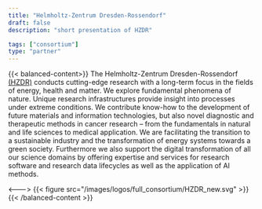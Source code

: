 ```yaml
---
title: "Helmholtz-Zentrum Dresden-Rossendorf"
draft: false
description: "short presentation of HZDR"

tags: ["consortium"]
type: "partner" 
---
```


{{< balanced-content>}}
The Helmholtz-Zentrum Dresden-Rossendorf [(HZDR)](https://www.hzdr.de/db/Cms?pNid=0) conducts cutting-edge research with a long-term focus in the fields of energy, health and matter. We explore fundamental phenomena of nature. Unique research infrastructures provide insight into processes under extreme conditions. We contribute know-how to the development of future materials and information technologies, but also novel diagnostic and therapeutic methods in cancer research – from the fundamentals in natural and life sciences to medical application. We are facilitating the transition to a sustainable industry and the transformation of energy systems towards a green society. Furthermore we also support the digital transformation of all our science domains by offering expertise and services for research software and research data lifecycles as well as the application of AI methods.

<--->
{{< figure src="/images/logos/full_consortium/HZDR_new.svg" >}}
{{< /balanced-content >}}